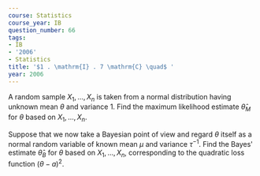```yaml
---
course: Statistics
course_year: IB
question_number: 66
tags:
- IB
- '2006'
- Statistics
title: '$1 . \mathrm{I} . 7 \mathrm{C} \quad$ '
year: 2006
---
```



A random sample $X_{1}, \ldots, X_{n}$ is taken from a normal distribution having unknown mean $\theta$ and variance 1. Find the maximum likelihood estimate $\hat{\theta}_{M}$ for $\theta$ based on $X_{1}, \ldots, X_{n}$.

Suppose that we now take a Bayesian point of view and regard $\theta$ itself as a normal random variable of known mean $\mu$ and variance $\tau^{-1}$. Find the Bayes' estimate $\hat{\theta}_{B}$ for $\theta$ based on $X_{1}, \ldots, X_{n}$, corresponding to the quadratic loss function $(\theta-a)^{2}$.
